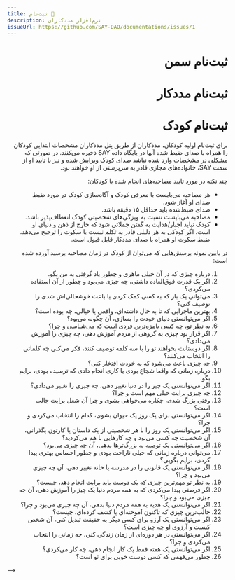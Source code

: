 ```yaml
---
title: ثبت‌نام 🚧
description: نرم‌افزار مددکاران
issueUrl: https://github.com/SAY-DAO/documentations/issues/1
---
```


 <div dir="rtl" markdown="1">

# ثبت‌نام سمن

# ثبت‌نام مددکار

# ثبت‌نام کودک

برای ثبت‌نام اولیه کودکان، مددکاران از طریق پنل مددکاران مشخصات ابتدایی کودکان را همراه با صدای ضبط شده آنها در پایگاه داده SAY ذخیره می‌کنند. در صورتی که مشکلی در مشخصات وارد شده نباشد صدای کودک ویرایش شده و نیز با تایید او از سمت SAY، خانواده‌های مجازی قادر به سرپرستی از او خواهند بود.

چند نکته در مورد تایید مصاحبه‌های انجام شده با کودکان:

- هر مصاحبه می‌بایست با معرفی کودک و آگاه‌سازی کودک در مورد ضبط صدای او آغاز شود.
- صدای ضبط‌شده باید حداقل ۱۵ دقیقه باشد.
- مصاحبه می‌بایست نسبت به ویژگی‌های شخصیتی کودک انعطاف‌پذیر باشد.
-  کودک نباید اجبار/هدایت به‌ گفتن جملاتی شود که خارج از ذهن و دنیای او است. اگر کودکی به هر دلیلی قادر به تکلم نیست یا سکوت را ترجیح می‌دهد، ضبط سکوت او همراه با صدای مددکار قابل قبول است.

در پایین نمونه پرسش‌هایی که می‌توان از کودک در زمان مصاحبه پرسید آورده شده است:

1. درباره چیزی که در آن خیلی ماهری و چطور یاد گرفتی به من بگو.
2. اگر یک قدرت فوق‌العاده داشتی، چه چیزی می‌بود و چطور از آن استفاده می‌کردی؟
3. می‌توانی یک بار که به کسی کمک کردی یا باعث خوشحالی‌اش شدی را توصیف کنی؟
4. بهترین ماجرایی که تا به حال داشته‌ای، واقعی یا خیالی، چه بوده است؟
5. اگر می‌توانستی دنیای خودت را بسازی، آن چگونه می‌بود؟
6. به نظر تو، چه کسی بامزه‌ترین فردی است که می‌شناسی و چرا؟
7. اگر قرار بود چیزی به گروهی از مردم آموزش دهی، چه چیزی را آموزش می‌دادی؟
8. اگر دوستانت بخواهند تو را با سه کلمه توصیف کنند، فکر می‌کنی چه کلماتی را انتخاب می‌کنند؟
9. چه چیزی باعث می‌شود که به خودت افتخار کنی؟
10. درباره زمانی که واقعا شجاع بودی یا کاری انجام دادی که ترسیده بودی، برایم بگو.
11. اگر می‌توانستی یک چیز را در دنیا تغییر دهی، چه چیزی را تغییر می‌دادی؟
12. چه چیزی برایت خیلی مهم است و چرا؟
13. وقتی بزرگ شدی، چکاره می‌خواهی بشوی و چرا آن شغل برایت جالب است؟
14. اگر می‌توانستی برای یک روز یک حیوان بشوی، کدام را انتخاب می‌کردی و چرا؟
15. اگر می‌توانستی یک روز را با هر شخصیتی از یک داستان یا کارتون بگذرانی، آن شخصیت چه کسی می‌بود و چه کارهایی با هم می‌کردید؟
16. اگر می‌توانستی یک توصیه به بزرگ‌ترها بدهی، آن چه چیزی می‌بود؟
17. می‌توانی درباره زمانی که خیلی ناراحت بودی و چطور احساس بهتری پیدا کردی، برایم بگویی؟
18. اگر می‌توانستی یک قانونی را در مدرسه یا خانه تغییر دهی، آن چه چیزی می‌بود و چرا؟
19. به نظر تو مهم‌ترین چیزی که یک دوست باید برایت انجام دهد، چیست؟
20. اگر فرصتی پیدا می‌کردی که به همه مردم دنیا یک چیز را آموزش دهی، آن چه چیزی می‌بود و چرا؟
21. اگر می‌توانستی یک هدیه به همه مردم دنیا بدهی، آن چه چیزی می‌بود و چرا؟
22. جالب‌ترین چیزی که تاکنون آموخته‌ای یا کشف کرده‌ای، چیست؟
23. اگر می‌توانستی یک آرزو برای کسی دیگر به حقیقت تبدیل کنی، آن شخص کیست و آرزوی او چه چیزی است؟
24. اگر می‌توانستی در هر دوره‌ای از زمان زندگی کنی، چه زمانی را انتخاب می‌کردی و چرا؟
25. اگر می‌توانستی یک هفته فقط یک کار انجام دهی، چه کار می‌کردی؟
26. چطور می‌فهمی که کسی دوست خوبی برای تو است؟

</div> -->
